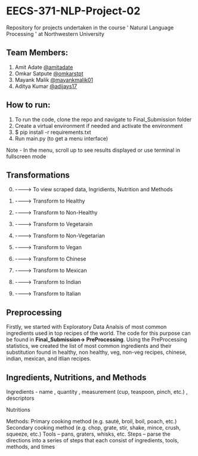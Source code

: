 # EECS-371-NLP-Project-02
Repository for projects undertaken in the course ' Natural Language Processing ' at Northwestern University

## Team Members:

1. Amit Adate [@amitadate](https://github.com/amitadate)
2. Omkar Satpute [@omkarstpt](https://github.com/omkarstpt)
3. Mayank Malik [@mayankmalik01](https://github.com/mayankmalik01)
4. Aditya Kumar [@adijays17](https://github.com/adijays17)

## How to run:
1. To run the code, clone the repo and navigate to Final_Submission folder
2. Create a virtual environment if needed and activate the environment
3. $ pip install -r  requirements.txt
4. Run main.py (to get a menu interface)

Note - In the menu, scroll up to see results displayed or use terminal in fullscreen mode

## Transformations

0) ----> To view scraped data, Ingridients, Nutrition and Methods

1) ----> Transform to Healthy

2) ----> Transform to Non-Healthy

3) ----> Transform to Vegetarain

4) ----> Transform to Non-Vegetarian

5) ----> Transform to Vegan

6) ----> Transform to Chinese

7) ----> Transform to Mexican

8) ----> Transform to Indian

9) ----> Transform to Italian

## Preprocessing

Firstly, we started with Exploratory Data Analsis of most common ingredients used in top recipes of the world. The code for this purpose can be found in **Final_Submission-> PreProcessing**. Using the PreProcessing statistics, we created the list of most common ingredients  and their substitution found in healthy, non healthy, veg, non-veg recipes, chinese, indian, mexican, and itlian recipes.

## Ingredients, Nutritions, and Methods

  Ingredients - name , quantity , measurement (cup, teaspoon, pinch, etc.) , descriptors
  
  Nutritions
  
  Methods:
  Primary cooking method (e.g. sauté, broil, boil, poach, etc.)
  Secondary cooking method (e.g. chop, grate, stir, shake, mince, crush, squeeze, etc.)
  Tools – pans, graters, whisks, etc.
  Steps – parse the directions into a series of steps that each consist of ingredients, tools, methods, and times
